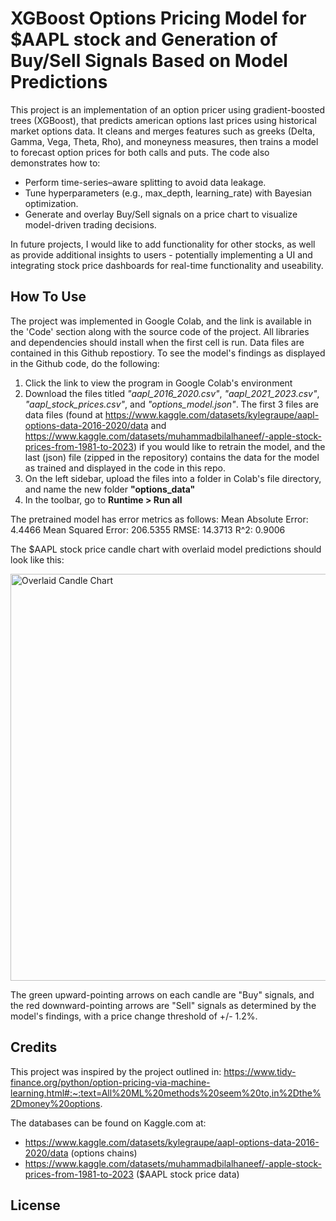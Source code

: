 # XGBoost Options Pricing Model for $AAPL stock and Generation of Buy/Sell Signals Based on Model Predictions

This project is an implementation of an option pricer using gradient-boosted trees (XGBoost), that predicts american options last prices using historical market options data. It cleans and merges features such as greeks (Delta, Gamma, Vega, Theta, Rho), and moneyness measures, then trains a model to forecast option prices for both calls and puts. The code also demonstrates how to:

- Perform time-series–aware splitting to avoid data leakage.
- Tune hyperparameters (e.g., max_depth, learning_rate) with Bayesian optimization.
- Generate and overlay Buy/Sell signals on a price chart to visualize model-driven trading decisions.

In future projects, I would like to add functionality for other stocks, as well as provide additional insights to users - potentially implementing a UI and integrating stock price dashboards for real-time functionality and useability.

## How To Use

The project was implemented in Google Colab, and the link is available in the 'Code' section along with the source code of the project. All libraries and dependencies should install when the first cell is run. Data files are contained in this Github repostiory. To see the model's findings as displayed in the Github code, do the following:

1. Click the link to view the program in Google Colab's environment
2. Download the files titled *"aapl_2016_2020.csv"*, *"aapl_2021_2023.csv"*, *"aapl_stock_prices.csv"*, and *"options_model.json"*. The first 3 files are data files (found at https://www.kaggle.com/datasets/kylegraupe/aapl-options-data-2016-2020/data and https://www.kaggle.com/datasets/muhammadbilalhaneef/-apple-stock-prices-from-1981-to-2023) if you would like to retrain the model, and the last (json) file (zipped in the repository) contains the data for the model as trained and displayed in the code in this repo.
3. On the left sidebar, upload the files into a folder in Colab's file directory, and name the new folder **"options_data"**
4. In the toolbar, go to **Runtime > Run all**

The pretrained model has error metrics as follows:
Mean Absolute Error: 4.4466
Mean Squared Error: 206.5355
RMSE: 14.3713
R^2: 0.9006

The $AAPL stock price candle chart with overlaid model predictions should look like this:

<img width="651" alt="Overlaid Candle Chart" src="https://github.com/user-attachments/assets/20e3a587-b9b7-4a10-93c8-f3c04a69c671" />

The green upward-pointing arrows on each candle are "Buy" signals, and the red downward-pointing arrows are "Sell" signals as determined by the model's findings, with a price change threshold of +/- 1.2%.

## Credits
This project was inspired by the project outlined in: https://www.tidy-finance.org/python/option-pricing-via-machine-learning.html#:~:text=All%20ML%20methods%20seem%20to,in%2Dthe%2Dmoney%20options.

The databases can be found on Kaggle.com at:
- https://www.kaggle.com/datasets/kylegraupe/aapl-options-data-2016-2020/data (options chains)
- https://www.kaggle.com/datasets/muhammadbilalhaneef/-apple-stock-prices-from-1981-to-2023 ($AAPL stock price data)

## License
